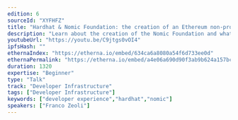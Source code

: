 ```yaml
---
edition: 6
sourceId: "XYFHFZ"
title: "Hardhat & Nomic Foundation: the creation of an Ethereum non-profit"
description: "Learn about the creation of the Nomic Foundation and what's coming next from the creators of Hardhat."
youtubeUrl: "https://youtu.be/C9jtgs0vOI4"
ipfsHash: ""
ethernaIndex: "https://etherna.io/embed/634ca6a8080a54f6d733ee0d"
ethernaPermalink: "https://etherna.io/embed/a4e06a690d90f3ab9b624a157bca1faebea577eee26ec9462fc8ae416d0a4e51"
duration: 1320
expertise: "Beginner"
type: "Talk"
track: "Developer Infrastructure"
tags: ["Developer Infrastructure"]
keywords: ["developer experience","hardhat","nomic"]
speakers: ["Franco Zeoli"]
---
```

